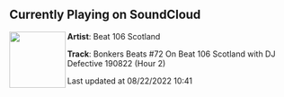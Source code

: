 ## Currently Playing on SoundCloud

[<img align="left" width="100" src="https://i1.sndcdn.com/artworks-PHTC2rFPgIvR230t-knptbg-t500x500.jpg">](https://soundcloud.com/beat106scotland/bonkers-beats-72-on-beat-106)

**Artist**: Beat 106 Scotland 

**Track**: Bonkers Beats #72 On Beat 106 Scotland with DJ Defective 190822 (Hour 2)

Last updated at 08/22/2022 10:41
